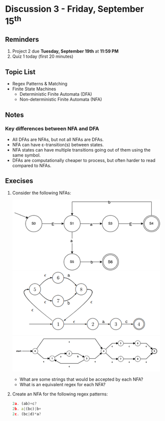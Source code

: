 # Discussion 3 - Friday, September 15<sup>th</sup>

## Reminders

1. Project 2 due **Tuesday, September 19th** at **11:59 PM**
1. Quiz 1 today (first 20 minutes)

## Topic List

- Regex Patterns & Matching
- Finite State Machines
  - Deterministic Finite Automata (DFA)
  - Non-deterministic Finite Automata (NFA)

## Notes

### Key differences between NFA and DFA

- All DFAs are NFAs, but not all NFAs are DFAs.
- NFA can have ε-transition(s) between states.
- NFA states can have multiple transitions going out of them using the same symbol.
- DFAs are computationally cheaper to process, but often harder to read compared to NFAs.

## Execises

1. Consider the following NFAs:

    ![nfa1](nfa1.png)
    ![nfa2](nfa2.png)
    ![nfa3](nfa3.png)

    - What are some strings that would be accepted by each NFA?
    - What is an equivalent regex for each NFA?

2. Create an NFA for the following regex patterns:

    ```js
    2a. (ab)+c?
    2b. a|(bc)|b+
    2c. (bc|d)*a?
    ```
